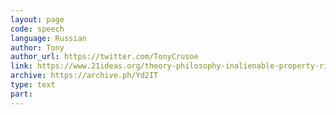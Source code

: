 ```yaml
---
layout: page
code: speech
language: Russian
author: Tony
author_url: https://twitter.com/TonyCrusoe
link: https://www.21ideas.org/theory-philosophy-inalienable-property-rights/
archive: https://archive.ph/Yd2IT
type: text
part: 
---
```

